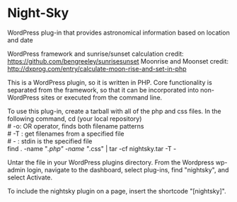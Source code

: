 # Night-Sky
WordPress plug-in that provides astronomical information based on location and date

WordPress framework and sunrise/sunset calculation credit:
https://github.com/bengreeley/sunrisesunset
Moonrise and Moonset credit:
http://dxprog.com/entry/calculate-moon-rise-and-set-in-php

This is a WordPress plugin, so it is written in PHP. Core functionality is separated from the framework, so that it can be incorporated into non-WordPress sites or executed from the command line. 

To use this plug-in, create a tarball with all of the php and css files.
In the following command, 
cd (your local repository)<br>
\# -o: OR operator, finds both filename patterns<br>
\# -T : get filenames from a specified file<br>
\# - : stdin is the specified file<br>
find . -name "*.php" -name "*.css" | tar -cf nightsky.tar -T -<br>

Untar the file in your WordPress plugins directory. From the Wordpress wp-admin login, 
navigate to the dashboard, select plug-ins, find "nightsky", and select Activate.

To include the nightsky plugin on a page, insert the shortcode "[nightsky]".
